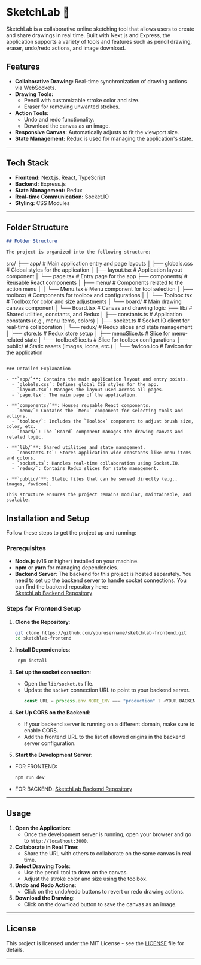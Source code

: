 # SketchLab 🎨

SketchLab is a collaborative online sketching tool that allows users to create and share drawings in real time. Built with Next.js and Express, the application supports a variety of tools and features such as pencil drawing, eraser, undo/redo actions, and image download.

## Features

- **Collaborative Drawing:** Real-time synchronization of drawing actions via WebSockets.
- **Drawing Tools:**
  - Pencil with customizable stroke color and size.
  - Eraser for removing unwanted strokes.
- **Action Tools:**
  - Undo and redo functionality.
  - Download the canvas as an image.
- **Responsive Canvas:** Automatically adjusts to fit the viewport size.
- **State Management:** Redux is used for managing the application's state.

---

## Tech Stack

- **Frontend:** Next.js, React, TypeScript
- **Backend:** Express.js
- **State Management:** Redux
- **Real-time Communication:** Socket.IO
- **Styling:** CSS Modules

---

## Folder Structure

```markdown
## Folder Structure

The project is organized into the following structure:
```

src/
├── app/ # Main application entry and page layouts
│ ├── globals.css # Global styles for the application
│ ├── layout.tsx # Application layout component
│ └── page.tsx # Entry page for the app
├── components/ # Reusable React components
│ ├── menu/ # Components related to the action menu
│ │ └── Menu.tsx # Menu component for tool selection
│ ├── toolbox/ # Components for toolbox and configurations
│ │ └── Toolbox.tsx # Toolbox for color and size adjustments
│ └── board/ # Main drawing canvas component
│ └── Board.tsx # Canvas and drawing logic
├── lib/ # Shared utilities, constants, and Redux
│ ├── constants.ts # Application constants (e.g., menu items, colors)
│ ├── socket.ts # Socket.IO client for real-time collaboration
│ └── redux/ # Redux slices and state management
│ ├── store.ts # Redux store setup
│ ├── menuSlice.ts # Slice for menu-related state
│ └── toolboxSlice.ts # Slice for toolbox configurations
├── public/ # Static assets (images, icons, etc.)
│ └── favicon.ico # Favicon for the application

```

### Detailed Explanation

- **`app/`**: Contains the main application layout and entry points.
  - `globals.css`: Defines global CSS styles for the app.
  - `layout.tsx`: Manages the layout used across all pages.
  - `page.tsx`: The main page of the application.

- **`components/`**: Houses reusable React components.
  - `menu/`: Contains the `Menu` component for selecting tools and actions.
  - `toolbox/`: Includes the `Toolbox` component to adjust brush size, color, etc.
  - `board/`: The `Board` component manages the drawing canvas and related logic.

- **`lib/`**: Shared utilities and state management.
  - `constants.ts`: Stores application-wide constants like menu items and colors.
  - `socket.ts`: Handles real-time collaboration using Socket.IO.
  - `redux/`: Contains Redux slices for state management.

- **`public/`**: Static files that can be served directly (e.g., images, favicon).

This structure ensures the project remains modular, maintainable, and scalable.
```

## Installation and Setup

Follow these steps to get the project up and running:

### Prerequisites

- **Node.js** (v16 or higher) installed on your machine.
- **npm** or **yarn** for managing dependencies.
- **Backend Server**: The backend for this project is hosted separately. You need to set up the backend server to handle socket connections. You can find the backend repository here:  
  [SketchLab Backend Repository](https://github.com/aviralsharma07/sketchlab-backend)

### Steps for Frontend Setup

1. **Clone the Repository**:
   ```bash
   git clone https://github.com/yourusername/sketchlab-frontend.git
   cd sketchlab-frontend
   ```
2. **Install Dependencies**:

   ```bash
    npm install
   ```

3. **Set up the socket connection**:

   - Open the `lib/socket.ts` file.
   - Update the `socket` connection URL to point to your backend server.
     ```javascript
     const URL = process.env.NODE_ENV === "production" ? <YOUR BACKEND SERVER URL> : "http://localhost:5000";
     ```

4. **Set Up CORS on the Backend**:

   - If your backend server is running on a different domain, make sure to enable CORS.
   - Add the frontend URL to the list of allowed origins in the backend server configuration.

5. **Start the Development Server**:

- FOR FRONTEND:

  ```bash
  npm run dev
  ```

- FOR BACKEND: [SketchLab Backend Repository](https://github.com/aviralsharma07/sketchlab-backend)

---

## Usage

1. **Open the Application**:
   - Once the development server is running, open your browser and go to `http://localhost:3000`.
2. **Collaborate in Real Time**:
   - Share the URL with others to collaborate on the same canvas in real time.
3. **Select Drawing Tools**:
   - Use the pencil tool to draw on the canvas.
   - Adjust the stroke color and size using the toolbox.
4. **Undo and Redo Actions**:
   - Click on the undo/redo buttons to revert or redo drawing actions.
5. **Download the Drawing**:
   - Click on the download button to save the canvas as an image.

---

## License

This project is licensed under the MIT License - see the [LICENSE](./LICENSE) file for details.

---
